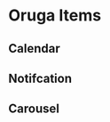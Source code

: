 # Oruga Items

## Calendar

<ClientOnly>
  <OrugaDatePick></OrugaDatePick>
</ClientOnly>

## Notifcation

<OrugaNotify>
</OrugaNotify>

## Carousel

<CarouSel></CarouSel>
